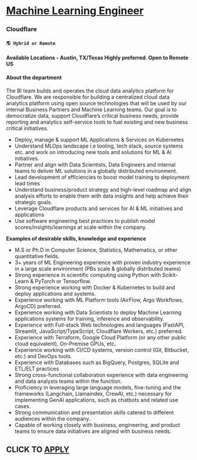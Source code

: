 # [Machine Learning Engineer](https://www.remotewlb.com/apply/machine-learning-engineer-123840)  
### Cloudflare  
#### `🌎 Hybrid or Remote`  

#### Available Locations - Austin, TX/Texas Highly preferred. Open to Remote US

#### About the department

The BI team builds and operates the cloud data analytics platform for Cloudflare. We are responsible for building a centralized cloud data analytics platform using open source technologies that will be used by our internal Business Partners and Machine Learning teams. Our goal is to democratize data, support Cloudflare’s critical business needs, provide reporting and analytics self-service tools to fuel existing and new business critical initiatives.

  * Deploy, manage & support ML Applications & Services on Kubernetes
  * Understand MLOps landscape i.e tooling, tech stack, source systems etc. and work on introducing new tools and solutions for ML & AI initiatives.
  * Partner and align with Data Scientists, Data Engineers and internal teams to deliver ML solutions in a globally distributed environment.
  * Lead development of efficiencies to boost model training to deployment lead times
  * Understand business/product strategy and high-level roadmap and align analysis efforts to enable them with data insights and help achieve their strategic goals.
  * Leverage Cloudflare products and services for AI & ML initiatives and applications
  * Use software engineering best practices to publish model scores/insights/learnings at scale within the company.

**Examples of desirable skills, knowledge and experience**

  * M.S or Ph.D in Computer Science, Statistics, Mathematics, or other quantitative fields.
  * 3+ years of ML Engineering experience with proven industry experience in a large scale environment (PBs scale & globally distributed teams) 
  * Strong experience in scientific computing using Python with Scikit-Learn & PyTorch or Tensorflow.
  * Strong experience working with Docker & Kubernetes to build and deploy applications and systems. 
  * Experience working with ML Platform tools (AirFlow, Argo Workflows, ArgoCD) preferred.
  * Experience working with Data Scientists to deploy Machine Learning applications systems for training, inference and observability.
  * Experience with Full-stack Web technologies and languages (FastAPI, Streamlit, JavaScript/TypeScript, Cloudflare Workers, etc.) preferred.
  * Experience with Terraform, Google Cloud Platform (or any other public cloud equivalent), On-Premise GPUs, etc.
  * Experience working with CI/CD systems, version control (Git, Bitbucket, etc.) and DevOps tools. 
  * Experience with Databases such as BigQuery, Postgres, SQLite and ETL/ELT practices
  * Strong cross-functional collaboration experience with data engineering and data analysts teams within the function.
  * Proficiency in leveraging large language models, fine-tuning and the frameworks (Langchain, Llamaindex, CrewAI, etc.) necessary for implementing GenAI applications, such as chatbots and related use cases.
  * Strong communication and presentation skills catered to different audiences within the company.
  * Capable of working closely with business, engineering, and product teams to ensure data initiatives are aligned with business needs.

  
## CLICK TO [APPLY](https://www.remotewlb.com/apply/machine-learning-engineer-123840)


